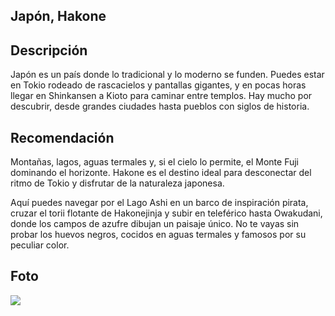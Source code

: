 ## Japón, Hakone

## Descripción
Japón es un país donde lo tradicional y lo moderno se funden. Puedes estar en Tokio rodeado de rascacielos y pantallas gigantes, y en pocas horas llegar en Shinkansen a Kioto para caminar entre templos. Hay mucho por descubrir, desde grandes ciudades hasta pueblos con siglos de historia.

## Recomendación
Montañas, lagos, aguas termales y, si el cielo lo permite, el Monte Fuji dominando el horizonte. Hakone es el destino ideal para desconectar del ritmo de Tokio y disfrutar de la naturaleza japonesa.

Aquí puedes navegar por el Lago Ashi en un barco de inspiración pirata, cruzar el torii flotante de Hakonejinja y subir en teleférico hasta Owakudani, donde los campos de azufre dibujan un paisaje único. No te vayas sin probar los huevos negros, cocidos en aguas termales y famosos por su peculiar color.

## Foto
![](https://d0626f1e44.clvaw-cdnwnd.com/efd82a4c10d67d793c62b322158b9943/200003918-364f8364fb/Hakone%20Japonal%201-9.webp?ph=d0626f1e44)
